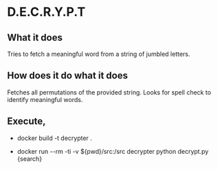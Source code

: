 # D.E.C.R.Y.P.T

## What it does

Tries to fetch a meaningful word from a string of jumbled letters.   

## How does it do what it does

Fetches all permutations of the provided string. Looks for spell check to identify meaningful words.   

## Execute,

-   docker build -t decrypter .    
   
-   docker run --rm -ti -v ${pwd}/src:/src decrypter python decrypt.py {search}   
